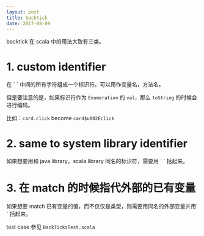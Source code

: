 ```yaml
---
layout: post
title: backtick 
date: 2017-08-09
---
```


backtick 在 scala 中的用法大致有三类。

# 1. custom identifier
在 \` \` 中间的所有字符组成一个标识符。可以用作变量名，方法名。

但是要注意的是，如果标识符作为 `Enumeration` 的 `val`，那么 `toString` 的时候会进行编码。

 比如：`card.click` become `card$u002Eclick`
  
# 2. same to system library identifier
如果想要用和 java library，scala library 同名的标识符，需要用 \` \` 括起来。

# 3. 在 match 的时候指代外部的已有变量
如果想要 match 已有变量的值，而不仅仅是类型，则需要用同名的外部变量并用\` \` 括起来。

test case 参见 `BackTicksTest.scala`